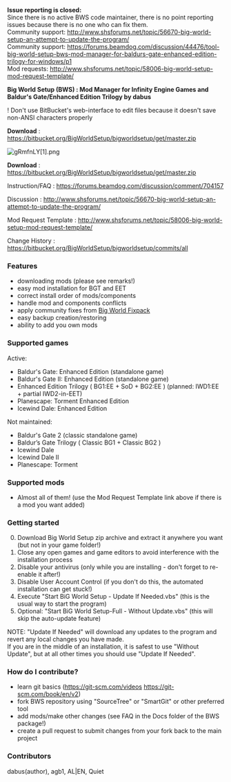 **Issue reporting is closed:**  
Since there is no active BWS code maintainer, there is no point reporting issues because there is no one who can fix them.  
Community support: http://www.shsforums.net/topic/56670-big-world-setup-an-attempt-to-update-the-program/  
Community support: https://forums.beamdog.com/discussion/44476/tool-big-world-setup-bws-mod-manager-for-baldurs-gate-enhanced-edition-trilogy-for-windows/p1  
Mod requests: http://www.shsforums.net/topic/58006-big-world-setup-mod-request-template/  

**Big World Setup (BWS) : Mod Manager for Infinity Engine Games and Baldur's Gate/Enhanced Edition Trilogy by dabus**

! Don't use BitBucket's web-interface to edit files because it doesn't save non-ANSI characters properly

﻿**Download﻿**                 : https://bitbucket.org/BigWorldSetup/bigworldsetup/get/master.zip

![gRmfnLY[1].png](https://bitbucket.org/repo/kKX5Xg/images/3720385461-gRmfnLY%5B1%5D.png)

﻿**Download﻿**                 : https://bitbucket.org/BigWorldSetup/bigworldsetup/get/master.zip

Instruction/FAQ          : https://forums.beamdog.com/discussion/comment/704157

Discussion               : http://www.shsforums.net/topic/56670-big-world-setup-an-attempt-to-update-the-program/

Mod Request Template     : http://www.shsforums.net/topic/58006-big-world-setup-mod-request-template/

Change History           : https://bitbucket.org/BigWorldSetup/bigworldsetup/commits/all


### Features ###

- downloading mods (please see remarks!)
- easy mod installation for BGT and EET
- correct install order of mods/components 
- handle mod and components conflicts
- apply community fixes from [Big World Fixpack](https://github.com/BiGWorldProject/BiG-World-Fixpack)
- easy backup creation/restoring
- ability to add you own mods

### Supported games ###

Active:  
- Baldur's Gate: Enhanced Edition (standalone game)  
- Baldur's Gate II: Enhanced Edition (standalone game)  
- Enhanced Edition Trilogy ( BG1:EE + SoD + BG2:EE ) (planned: IWD1:EE + partial IWD2-in-EET)  
- Planescape: Torment Enhanced Edition  
- Icewind Dale: Enhanced Edition 

Not maintained:  
- Baldur's Gate 2 (classic standalone game)  
- Baldur’s Gate Trilogy ( Classic BG1 + Classic BG2 )  
- Icewind Dale  
- Icewind Dale II   
- Planescape: Torment  
 

### Supported mods ###

- Almost all of them! (use the Mod Request Template link above if there is a mod you want added)

### Getting started ###

0. Download Big World Setup zip archive and extract it anywhere you want (but not in your game folder!)
1. Close any open games and game editors to avoid interference with the installation process
2. Disable your antivirus (only while you are installing - don't forget to re-enable it after!)
3. Disable User Account Control (if you don't do this, the automated installation can get stuck!)
4. Execute "Start BiG World Setup - Update If Needed.vbs" (this is the usual way to start the program)
5. Optional: "Start BiG World Setup-Full - Without Update.vbs" (this will skip the auto-update feature)

NOTE:  "Update If Needed" will download any updates to the program and revert any local changes you have made.  
If you are in the middle of an installation, it is safest to use "Without Update", but at all other times you should use "Update If Needed".  

### How do I contribute? ###

* learn git basics (https://git-scm.com/videos https://git-scm.com/book/en/v2)
* fork BWS repository using "SourceTree" or "SmartGit" or other preferred tool
* add mods/make other changes (see FAQ in the Docs folder of the BWS package!)
* create a pull request to submit changes from your fork back to the main project

### Contributors ###

dabus(author), agb1, AL|EN, Quiet